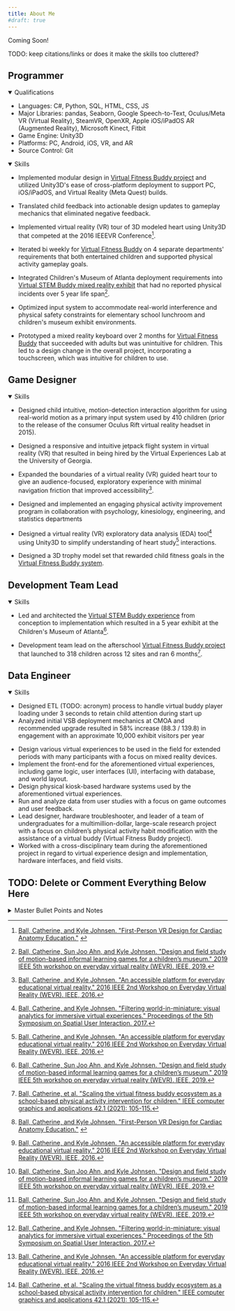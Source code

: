 ```yaml
---
title: About Me
#draft: true
---
```


Coming Soon!

TODO: keep citations/links or does it make the skills too cluttered?

<!-- TODO: ensure acronyms are spelled out everywhere or at least once -->
<!-- TODO: dupe skills across headings? or maybe just reword them to fit better?? -->

<!-- TODO: add this? ## Education

<details open>
    <summary>Education</summary>

- University of Georgia
  - Doctor of Philosophy - PhD, Engineering (Software)
  - Bachelor of Science - BS, Psychology
</details> -->

## Programmer

<details open>
    <summary>Qualifications</summary>

- Languages: C#, Python, SQL, HTML, CSS, JS
- Major Libraries: pandas, Seaborn, Google Speech-to-Text, Oculus/Meta VR (Virtual Reality), SteamVR, OpenXR, Apple iOS/iPadOS AR (Augmented Reality), Microsoft Kinect, Fitbit
- Game Engine: Unity3D
- Platforms: PC, Android, iOS, VR, and AR
- Source Control: Git

</details>

<details open>
    <summary>Skills</summary>
    <p><!-- this is here to put space between summary and words while still keeping the stats table looking like I want AND doesn't put a box around the contained text here. TODO: find a better solution to this. --></p>

- Implemented modular design in [Virtual Fitness Buddy project](Projects/vb-overview) and utilized Unity3D's ease of cross-platform deployment to support PC, iOS/iPadOS, and Virtual Reality (Meta Quest) builds.
- Translated child feedback into actionable design updates to gameplay mechanics that eliminated negative feedback. <!-- TODO: here or game design or other? -->
- Implemented virtual reality (VR) tour of 3D modeled heart using Unity3D that competed at the 2016 IEEEVR Conference[^heart-demo]. <!-- TODO: video link?? cite workshop paper? -->
- Iterated bi weekly for [Virtual Fitness Buddy](Projects/vb-overview#virtual-fitness-buddy-afterschool) on 4 separate departments' requirements that both entertained children and supported physical activity gameplay goals. <!-- TODO: here or game designer or other?? -->
- Integrated Children's Museum of Atlanta deployment requirements into [Virtual STEM Buddy mixed reality exhibit](Projects/vb-overview#virtual-stem-buddy-at-museum) that had no reported physical incidents over 5 year life span[^vsb1]. <!-- TODO: link to CMOA homepage?? -->
- Optimized input system to accommodate real-world interference and physical safety constraints for elementary school lunchroom and children's museum exhibit environments.


- Prototyped a mixed reality keyboard over 2 months for [Virtual Fitness Buddy](Projects/vb-overview#virtual-fitness-buddy-afterschool) that succeeded with adults but was unintuitive for children. This led to a design change in the overall project, incorporating a touchscreen, which was intuitive for children to use. <!-- TODO: is this additional sentence good??? -->

</details>

## Game Designer

<details open>
    <summary>Skills</summary>

- Designed child intuitive, motion-detection interaction algorithm for using real-world motion as a primary input system used by 410 children (prior to the release of the consumer Oculus Rift virtual reality headset in 2015). <!-- TODO: put a ref here? but to what? dissertation? -->
- Designed a responsive and intuitive jetpack flight system in virtual reality (VR) that resulted in being hired by the Virtual Experiences Lab at the University of Georgia. <!-- TODO: link if there is a specific one for it/its video -->
- Expanded the boundaries of a virtual reality (VR) guided heart tour to give an audience-focused, exploratory experience with minimal navigation friction that improved accessibility[^heart]. <!-- TODO: cite heart demo paper too? -->
- Designed and implemented an engaging physical activity improvement program in collaboration with psychology, kinesiology, engineering, and statistics departments
- Designed a virtual reality (VR) exploratory data analysis (EDA) tool[^fwim] using Unity3D to simplify understanding of heart study[^heart] interactions. <!-- TODO: are cites in good places? cite heart demo paper too? --> <!-- TODO: here, programming, or otherwise? -->


- Designed a 3D trophy model set that rewarded child fitness goals in the [Virtual Fitness Buddy system](Projects/vb-overview#virtual-fitness-buddy-at-home).

</details>

## Development Team Lead
<!-- TODO: just rename team lead? --> <!-- TODO: keep this? -->

<details open>
    <summary>Skills</summary>

- Led and architected the [Virtual STEM Buddy experience](Projects/vb-overview#virtual-stem-buddy-at-museum) from conception to implementation which resulted in a 5 year exhibit at the Children's Museum of Atlanta[^vsb1].


- Development team lead on the afterschool [Virtual Fitness Buddy project](Projects/vb-overview#virtual-fitness-buddy-afterschool) that launched to 318 children across 12 sites and ran 6 months[^vfb-a1].<!-- TODO: include c2 or just c1 (155child, 7)sites?? -->

</details>

## Data Engineer

<details open>
    <summary>Skills</summary>

- Designed ETL (TODO: acronym) process to handle virtual buddy player loading under 3 seconds to retain child attention during start up
- Analyzed initial VSB deployment mechanics at CMOA and recommended upgrade resulted in 58% increase (88.3 / 139.8) in engagement with an approximate 10,000 exhibit visitors per year <!-- with 39% increase (13.6 / 18.9) in LH plays/day between upgrades 2 and 3 and in corresponding time frame slingshot saw 9% increase (23.7 / 25.8); 58% (88.3 / 139.8) in play time/game and 15% (100.0 / 115.3) for slingshot -->
</details>

<!-- ## UI/UX Designer

<details open>
    <summary>Skills</summary>
</details> -->

<!-- ## QA

<details open>
    <summary>Skills</summary>
    <p>TODO:?</p>
</details> -->

<!-- ## Field Engineer

<details open>
    <summary>Skills</summary>
    <p>TODO:?</p>
</details> -->
<!-- ### Hardware Designer -->


<!-- old ones -->
- Design various virtual experiences to be used in the field for extended periods with many participants with a focus on mixed reality devices.
- Implement the front-end for the aforementioned virtual experiences, including game logic, user interfaces (UI), interfacing with database, and world layout.
- Design physical kiosk-based hardware systems used by the aforementioned virtual experiences.
- Run and analyze data from user studies with a focus on game outcomes and user feedback.
- Lead designer, hardware troubleshooter, and leader of a team of undergraduates for a multimillion-dollar, large-scale research project with a focus on children’s physical activity habit modification with the assistance of a virtual buddy (Virtual Fitness Buddy project).
- Worked with a cross-disciplinary team during the aforementioned project in regard to virtual experience design and implementation, hardware interfaces, and field visits.


## TODO: Delete or Comment Everything Below Here

<details>
    <summary>Master Bullet Points and Notes</summary>

### Final-ish bullet points

<details>

<!--- final-ish bullet points --->
<!-- MOVED -->
- Designed child intuitive, motion-detection interaction algorithm for using real-world motion as a primary input system used by 410 children (prior to the release of the consumer Oculus Rift virtual reality headset in 2015). <!-- TODO: put a ref here? but to what? dissertation? -->
- Optimized input system to accommodate real-world interference and physical safety constraints for elementary school lunchroom and children's museum exhibit environments.
- Implemented modular design in [Virtual Fitness Buddy project](Projects/vb-overview) and utilized Unity3D's ease of cross-platform deployment to support PC, iOS/iPadOS, and Virtual Reality (Meta Quest) builds.
- Designed a responsive and intuitive jetpack flight system in virtual reality (VR) that resulted in being hired by the Virtual Experiences Lab at the University of Georgia. <!-- TODO: link if there is a specific one for it/its video -->
- Translated child feedback into actionable design updates to gameplay mechanics that eliminated negative feedback.
- Implemented virtual reality (VR) tour of 3D modeled heart using Unity3D that competed at the 2016 IEEEVR Conference[^heart-demo]. <!-- TODO: video link?? cite workshop paper? -->
- Expanded the boundaries of a virtual reality (VR) guided heart tour to give an audience-focused, exploratory experience with minimal navigation friction that improved accessibility[^heart]. <!-- TODO: cite heart demo paper too? -->
- Led and architected the [Virtual STEM Buddy experience](Projects/vb-overview#virtual-stem-buddy-at-museum) from conception to implementation which resulted in a 5 year exhibit at the Children's Museum of Atlanta[^vsb1].
- Iterated bi weekly for [Virtual Fitness Buddy](Projects/vb-overview#virtual-fitness-buddy-afterschool) on 4 separate departments' requirements that both entertained children and supported physical activity gameplay goals. 
- Collaborated with psychology, kinesiology, engineering, and statistics departments to design an engaging physical activity improvement program validated by game analytics.
- Integrated Children's Museum of Atlanta deployment requirements into [Virtual STEM Buddy mixed reality exhibit](Projects/vb-overview#virtual-stem-buddy-at-museum) that had no reported physical incidents over 5 year life span[^vsb1]. <!-- TODO: link to CMOA homepage?? -->
- Designed a virtual reality (VR) exploratory data analysis (EDA) tool[^fwim] using Unity3D to simplify understanding of heart study[^heart] interactions. <!-- TODO: are cites in good places? cite heart demo paper too? -->


- Development team lead on the afterschool [Virtual Fitness Buddy project](Projects/vb-overview#virtual-fitness-buddy-afterschool) that launched to 155 children across 7 sites and ran 6 months[^vfb-a1].
- Prototyped a mixed reality keyboard over 2 months for [Virtual Fitness Buddy](Projects/vb-overview#virtual-fitness-buddy-afterschool) that succeeded with adults but was unintuitive for children.
- Designed a 3D trophy model set that rewarded child fitness goals in the [Virtual Fitness Buddy system](Projects/vb-overview#virtual-fitness-buddy-at-home).

<!-- Not Moved -->
</details>

### TODO Bullet Points

<details>

<!-- Catherine todos -->
- TODO: turn this into bullet point as elevator pitch on why I was good in field; got it deployed and all they had to do was plug in; captured data when working that met needs of departments involved; app worked for kids; work with parents; was easy on site staff b/c only plugin and turn on tv; managed stakeholders across domains well
  - tech support bullet point regarding site staff feedback and implementation
- TODO: architectural tradeoffs of tablet placement and ground markers and gameplay+safety (programmer)
  - cost vs making a custom mat that detected when player was out of bounds and not standing in startup location
  - one for hardware; one for software if there is one for VSB otherwise use below for software
- TODO: heart navigation/learning trade-off (software/ux)
- TODO: fix this: Created a data dictionary that reduced the 4 person analysis team's time to understand projection iteration 14 hours per person for VFB
- TODO: VFB watch mentorship
  - Created a reference architecture that was able to guide a junior programmer to create the next evolution of VFB that would allow children to take their buddy with them and get rewards for doing fitness all the time 
    - note: reference finch "self-care", including PA, to say this is a real thing they're already using; market has validated that these ideas work
    - give a comparison to how helpful the reference architecture was
    - a programming win as lead designer of the architecture to help junior programmer
- ~~TODO: C# ETL (extract, transform, and load) pipeline of data from database to app and back~~
  - TODO: Event data log handling ex how I would go about processing the event log by person and session, use pipeline of processing raw event log history into total game sessions or daily game events
    - converting sql log entries into a data event
  - data pipeline of raw event log into series of game events (per player per session)

<!--- Ideas to massage --->
- ~~TODO: add a bullet point for how we managed our feedback collection process~~
- TODO: AR/VR/MR experience - check to see how much these are called out in other bullet points
- TODO: coming up with bark it/agility (blank canvas, small prototype and scrappy too (other minigames too))
  - example of lead programmer behavior/example of ownership of entire process
  - number of times games I came up with were played vs those I didn't (or the initial idea that wasn't mine)
  - coming up with lever hero/slingshot? own bullet point?
- TODO: unity win story? example of experience unity developer choices (scene hierarchy organization)
  - adept at model transform manipulation (to have them grow from a certain point; parenting things to have them move or scale the way I want)
- TODO: C# design patterns (https://refactoring.guru/)
  - gonna need much more massaging
  - my job is to identify patterns I have used or may have used
- TODO: Physics engine vs deterministic tradeoff
  - do you want it to look cool vs be consistent every time
  - why is this an example of an experience unity developer?
  - how would I tell junior devs how to make this tradeoff every time



<!-- Already addressed? -->
<!-- TODO: designed 3d trophy system (trophy itself and pillar) with a 3d modeler -->
</details>

### Non-Erin Approved (lol)

Data Engineer
- Designed data warehouse for analysis/to use
  - TODO: Supported virtual fitness buddy data warehouse development to enable future research analysis 
    - replace supported with something more descriptive






<details>

<!--- Non-Erin Approved (lol) --->
- Designed robust system used by xxx children across yyy sites which continued to run daily with minimal upkeep for zzz years. TODO: add numbers
- Architected application using MVC & MVVM design patterns to decouple modules for scaling the project.
- ~~Implemented portable designs to support PC, iOS/iPadOS, Android, and Virtual Reality (Meta Quest).~~
  - TODO: describe new hardware and new environments as new bullet point(s), buzz word: portability
</details>
</details>

<!-- Footnotes/References -->
[^f&v1]: [Ahn, Sun Joo Grace, et al. "Using Virtual Pets to Increase Fruit and Vegetable Consumption in Children: A Technology-Assisted Social Cognitive Theory Approach." Cyberpsychology, behavior and social networking 19.2 (2016): 86-92.](https://www.researchgate.net/profile/Sun-Joo-Grace-Ahn/publication/281627304_Using_Virtual_Pets_to_Increase_Fruit_and_Vegetable_Consumption_in_Children_A_Technology-Assisted_Social_Cognitive_Theory_Approach/links/55f092ca08aef559dc46d679/Using-Virtual-Pets-to-Increase-Fruit-and-Vegetable-Consumption-in-Children-A-Technology-Assisted-Social-Cognitive-Theory-Approach.pdf)
[^vsb1]: [Ball, Catherine, Sun Joo Ahn, and Kyle Johnsen. "Design and field study of motion-based informal learning games for a children’s museum." 2019 IEEE 5th workshop on everyday virtual reality (WEVR). IEEE, 2019.](https://wevr.adalsimeone.me/2019/WEVR2019_Ball.pdf)
[^vfb-c1]: [Ahn, Sun Joo, Kyle Johnsen, and Catherine Ball. "Points-based reward systems in gamification impact children’s physical activity strategies and psychological needs." Health Education & Behavior 46.3 (2019): 417-425.](https://pmc.ncbi.nlm.nih.gov/articles/PMC6566098/)
[^vfb-a1]: [Ball, Catherine, et al. "Scaling the virtual fitness buddy ecosystem as a school-based physical activity intervention for children." IEEE computer graphics and applications 42.1 (2021): 105-115.](https://www.researchgate.net/profile/Sun-Joo-Grace-Ahn/publication/357014656_Scaling_the_Virtual_Fitness_Buddy_Ecosystem_as_a_School_Based_Physical_Activity_Intervention_for_Children/links/61e88d0b5779d35951be5545/Scaling-the-Virtual-Fitness-Buddy-Ecosystem-as-a-School-Based-Physical-Activity-Intervention-for-Children.pdf)
[^diss]: [Ball, Catherine. Design and Field Implementation of Virtual Buddy-Based Serious Games for Children. Diss. University of Georgia, 2023.](https://esploro.libs.uga.edu/esploro/outputs/doctoral/Design-and-Field-Implementation-of-Virtual/9949618127102959)
[^arya]: [Basu, Aryabrata, et al. "Effects of user physical fitness on performance in virtual reality." 2016 IEEE symposium on 3D user interfaces (3DUI). IEEE, 2016.](https://www.researchgate.net/profile/Aryabrata-Basu/publication/301723763_Effects_of_user_physical_fitness_on_performance_in_virtual_reality/links/5a1525340f7e9b925cd530bc/Effects-of-user-physical-fitness-on-performance-in-virtual-reality.pdf)
[^heart]: [Ball, Catherine, and Kyle Johnsen. "An accessible platform for everyday educational virtual reality." 2016 IEEE 2nd Workshop on Everyday Virtual Reality (WEVR). IEEE, 2016.](https://wevr.adalsimeone.me/2016/WEVR2016_Ball.pdf)
[^heart-demo]: [Ball, Catherine, and Kyle Johnsen. "First-Person VR Design for Cardiac Anatomy Education."](https://www.researchgate.net/profile/Kyle-Johnsen-2/publication/304781751_First-Person_VR_Design_for_Cardiac_Anatomy_Education/links/577a74b908ae355e74f06b7e/First-Person-VR-Design-for-Cardiac-Anatomy-Education.pdf) <!-- TODO: put abstract for demo on this page? -->
[^fwim]: [Ball, Catherine, and Kyle Johnsen. "Filtering world-in-miniature: visual analytics for immersive virtual experiences." Proceedings of the 5th Symposium on Spatial User Interaction. 2017.](https://dl.acm.org/doi/abs/10.1145/3131277.3134353)